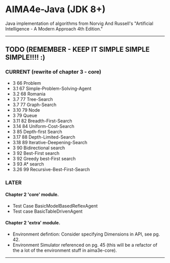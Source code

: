 # AIMA4e-Java (JDK 8+)
Java implementation of algorithms from Norvig And Russell's "Artificial Intelligence - A Modern Approach 4th Edition."

---

## TODO (REMEMBER - KEEP IT SIMPLE SIMPLE SIMPLE!!!! :)
### CURRENT (rewrite of chapter 3 - core)
* 3 	66	Problem
* 3.1 	67	Simple-Problem-Solving-Agent
* 3.2 	68	Romania
* 3.7 	77	Tree-Search
* 3.7 	77	Graph-Search
* 3.10	79	Node
* 3 	79	Queue
* 3.11	82	Breadth-First-Search
* 3.14	84	Uniform-Cost-Search
* 3 	85	Depth-first Search
* 3.17	88	Depth-Limited-Search
* 3.18	89	Iterative-Deepening-Search
* 3 	90	Bidirectional search
* 3 	92	Best-First search
* 3 	92	Greedy best-First search
* 3 	93	A* search
* 3.26	99	Recursive-Best-First-Search

### LATER

#### Chapter 2 'core' module.
* Test Case BasicModelBasedReflexAgent
* Test case BasicTableDrivenAgent

#### Chapter 2 'extra' module.
* Environment defintion: Consider specifying Dimensions in API, see pg. 42.
* Environment Simulator referenced on pg. 45 (this will be a refactor of the a lot of the environment stuff
  in aima3e-core).

---



